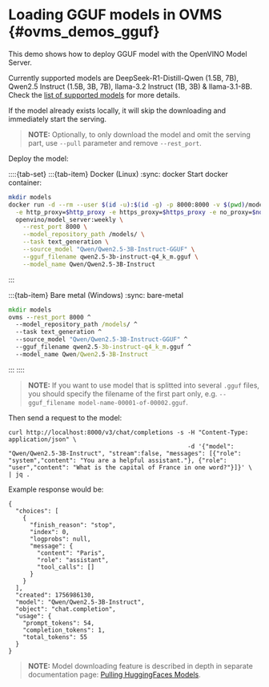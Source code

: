 # Loading GGUF models in OVMS {#ovms_demos_gguf}

This demo shows how to deploy GGUF model with the OpenVINO Model Server.

Currently supported models are DeepSeek-R1-Distill-Qwen (1.5B, 7B), Qwen2.5 Instruct (1.5B, 3B, 7B), llama-3.2 Instruct (1B, 3B) & llama-3.1-8B.
Check the [list of supported models](https://blog.openvino.ai/blog-posts/openvino-genai-supports-gguf-models) for more details.

If the model already exists locally, it will skip the downloading and immediately start the serving.

> **NOTE:** Optionally, to only download the model and omit the serving part, use `--pull` parameter and remove `--rest_port`.


Deploy the model:

::::{tab-set}
:::{tab-item} Docker (Linux)
:sync: docker
Start docker container:
```bash
mkdir models
docker run -d --rm --user $(id -u):$(id -g) -p 8000:8000 -v $(pwd)/models:/models/:rw \
  -e http_proxy=$http_proxy -e https_proxy=$https_proxy -e no_proxy=$no_proxy \
  openvino/model_server:weekly \
    --rest_port 8000 \
    --model_repository_path /models/ \
    --task text_generation \
    --source_model "Qwen/Qwen2.5-3B-Instruct-GGUF" \
    --gguf_filename qwen2.5-3b-instruct-q4_k_m.gguf \
    --model_name Qwen/Qwen2.5-3B-Instruct
```
:::

:::{tab-item} Bare metal (Windows)
:sync: bare-metal
```bat
mkdir models
ovms --rest_port 8000 ^
  --model_repository_path /models/ ^
  --task text_generation ^
  --source_model "Qwen/Qwen2.5-3B-Instruct-GGUF" ^
  --gguf_filename qwen2.5-3b-instruct-q4_k_m.gguf ^
  --model_name Qwen/Qwen2.5-3B-Instruct
```
:::
::::

> **NOTE:** If you want to use model that is splitted into several `.gguf` files, you should specify the filename of the first part only, e.g. `--gguf_filename model-name-00001-of-00002.gguf`.

Then send a request to the model:

```text
curl http://localhost:8000/v3/chat/completions -s -H "Content-Type: application/json" \
                                                  -d '{"model": "Qwen/Qwen2.5-3B-Instruct", "stream":false, "messages": [{"role": "system","content": "You are a helpful assistant."}, {"role": "user","content": "What is the capital of France in one word?"}]}' \
| jq .
```

Example response would be:

```text
{
  "choices": [
    {
      "finish_reason": "stop",
      "index": 0,
      "logprobs": null,
      "message": {
        "content": "Paris",
        "role": "assistant",
        "tool_calls": []
      }
    }
  ],
  "created": 1756986130,
  "model": "Qwen/Qwen2.5-3B-Instruct",
  "object": "chat.completion",
  "usage": {
    "prompt_tokens": 54,
    "completion_tokens": 1,
    "total_tokens": 55
  }
}
```

> **NOTE:** Model downloading feature is described in depth in separate documentation page: [Pulling HuggingFaces Models](../../docs/pull_hf_models.md).

